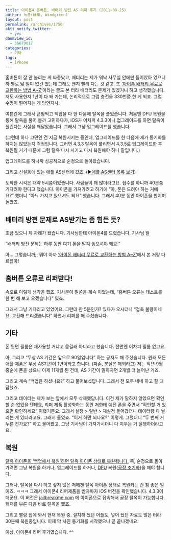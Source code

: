 ```yaml
---
title: 아이폰4 홈버튼, 배터리 방전 AS 리퍼 후기 (2011-08-25)
author: 녹풍(綠風, Windgreen)
layout: post
permalink: /archives/1750
aktt_notify_twitter:
  - yes
daumview_id:
  - 36679017
categories:
  - 기타
tags:
  - iPhone
---
```

홈버튼이 잘 안 눌리는 게 짜증났고, 배터리는 제가 워낙 사무실 안에만 들어앉아 있으니까 별로 닳 일이 없긴 했는데 그래도 왠지 빨리 다는 것 같고. 또 [&#8216;아이폰 배터리 무료로 교환하는 방법 A~Z&#8217;][1]이라는 글도 본 터라 배터리도 문제가 있겠거니 하고 생각했습니다. 저도 사용한지 1년이 다 돼 가는데, 논리적으로 그럼 충전을 330번쯤 한 게 되죠. 그럼 수명이 떨어지는 게 당연지사.

여튼간에 그래서 큰맘먹고 백업을 다 한 다음에 탈옥을 풀었습니다. 처음엔 DFU 복원을 통해 탈옥을 풀어 볼까 고민하다가, iOS가 어차피 4.3.3이니 업그레이드를 하면 탈옥이 풀린다는 사실을 깨달았습니다. 그래서 그냥 업그레이드를 했습니다.

(그런데 하나 고민인 건 지금 복원시키는 중인데, 업그레이드를 한 다음에 제가 동기화를 하지는 않았는지 걱정입니다. 그러면 4.3.3 탈옥이 풀리면서 4.3.5로 업그레이드한 후 복원될 거기 때문에 그럼 탈옥 다시 시키고 다시 복원해야 하니 말입니다.)

업그레이드를 하니까 성공적으로 순정으로 돌아왔습니다.

그리고 신설동에 있는 애플 AS센터에 갔죠. ([▶애플 AS센터 목록 보기][2])

도착한 시각은 대략 5시쯤이었습니다. 사람들이 꽤 많더라고요. 접수를 하니까 40분쯤 기다려야 한다고 했습니다. 아이폰을 가져가려고 하기에 &#8220;아, 폰은 드려야 하는 거예요?&#8221; 했더니 &#8220;아뇨 가지고 있으셔도 되요&#8221; 했습니다. 그래서 40분 동안 아이폰을 만지며 놀았죠.

## 배터리 방전 문제로 AS받기는 좀 힘든 듯?

조금 있으니 제 차례가 됐습니다. 기사님한테 아이폰4를 드렸습니다. 기사님 왈

&#8220;배터리 방전 문제는 하루 동안 여기 폰을 맡겨 놓으셔야 돼요.&#8221;

아… 그렇습니까;; 뭐야 아까 [&#8216;아이폰 배터리 무료로 교환하는 방법 A~Z&#8217;][1]에서 본 거랑 다르잖아!

## 홈버튼 오류로 리퍼받다!

속으로 이렇게 생각을 했죠. 기사분이 말씀을 계속 이었는데, &#8220;홈버튼 오류는 테스트를 한 번 해 보고 오겠습니다&#8221; 였죠.

그래서 그냥 기다리고 있었어요. 그런데 한 5분인가? 있다가 오시더니 &#8220;접촉 불량이네요. 교환해 드리겠습니다&#8221; 하면서 리퍼를 해 주셨습니다.

## 기타

폰 뒷면 필름은 재사용할 거냐고 묻길래 아니라고 했습니다. 전면엔 어차피 필름 없고요.

아, 그리고 &#8220;무상 AS 기간은 앞으로 90일입니다&#8221; 하는 공지도 해 주셨습니다. 원래 모든 애플 제품은 무상 AS기간이 1년이라고 합니다. (파손, 분실은 제외라고) 저는 작년 9월 중순에 폰을 샀으니 이제 11개월 된 건데, AS 기간이 말하자면 2개월 더 늘어난 거죠.

그리고 계속 &#8220;백업은 하셨나요?&#8221; 하고 물어보셨답니다. 그래서 전 모두 네네 하고 잘 대답했죠.

그리고 데이터는 제가 보는 앞에서 모두 삭제했답니다. 이건 제가 말하지 않았으면 확인할 순 없었을 텐데요, 리퍼 제품 활성화하는 동안 저한테 예전 폰을 주면서 &#8220;확인할 거 있으면 확인하세요&#8221; 이랬거든요. 그래서 설정 > 일반 > 재설정 들어갔더니 데이터랑 다 날리는 게 있더라고요. 그래서 물었죠. &#8220;이거 하면 되나요?&#8221; 이렇게. 그랬더니 &#8220;두 번째 거 누른 건가요?&#8221; 하고 물어봤고, 그냥 기사님이 가져가시더니 다 지우는 거 실행하더라고요.

## 복원

[탈옥 아이폰을 &#8216;백업에서 복원&#8217;하면 탈옥 아이폰 상태로 복원됩니다.][3] 즉, 순정으로 돌아가려면 그냥 복원을 하거나, 업그레이드를 하거나, [DFU][4] 복원([공장 초기화][5])을 해야 합니다.

그러나, 탈옥을 다시 하고 싶지 않은 저에겐 탈옥 아이폰 상태로 복원되는 건 참 좋은 일이죠. ㅋㅋㅋ 그래서 아이폰4 리퍼제품을 받자마자 iOS 버전을 확인했습니다. 4.3.3이더군요. 이 버전은 [jailbreakme.com][6] 에 아이폰으로 접속해서 곧장 탈옥이 가능합니다. 쾌재를 부른 다음 바로 탈옥을 했죠.

그리고 빨랑 집에 와서 현재 복원 중. 설치해 뒀던 어플도, 넣어 뒀던 자료도 많은 터라 30분째 복원중입니다. 이제 막 사진 동기화를 시작했으니 곧 끝나겠네요.

이상, 아이폰4 리퍼 후기였습니다. ^^

 [1]: http://www.ohmynews.com/NWS_Web/View/at_pg.aspx?CNTN_CD=A0001526161
 [2]: http://www.apple.com/kr/support/center/index.html
 [3]: http://mytory.net/archives/1690 "아이튠스에서 탈옥 아이폰을 복원하면 탈옥 상태 그대로 복원된다"
 [4]: http://mytory.net/archives/1379 "[링크] 아이폰 DFU 모드 진입에 관한 가장 훌륭한 한국어 동영상"
 [5]: http://www.google.co.kr/search?sourceid=chrome&ie=UTF-8&q=%EC%95%84%EC%9D%B4%ED%8F%B0+%EA%B3%B5%EC%9E%A5+%EC%B4%88%EA%B8%B0%ED%99%94
 [6]: http://www.jailbreakme.com/
